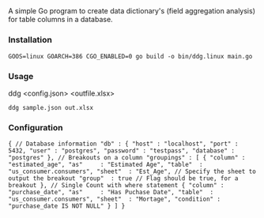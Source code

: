 ##

A simple Go program to create data dictionary's (field aggregation analysis) for table columns in a database.


### Installation

`
GOOS=linux GOARCH=386 CGO_ENABLED=0 go build -o bin/ddg.linux main.go
`

### Usage

ddg <config.json> <outfile.xlsx>

`
ddg sample.json out.xlsx
`

### Configuration

`
{
  // Database information
  "db" : {
    "host" : "localhost",
    "port" : 5432,
    "user" : "postgres",
    "password" : "testpass",
    "database" : "postgres"
  },
  // Breakouts on a column
  "groupings" : [
    {
      "column" : "estimated_age",
      "as"     : "Estimated Age",
      "table"  : "us_consumer.consumers",
      "sheet"  : "Est_Age", // Specify the sheet to output the breakout
      "group"  : true // Flag should be true, for a breakout
    },
    // Single Count with where statement
    {
      "column" : "purchase_date",
      "as"     : "Has Puchase Date",
      "table"  : "us_consumer.consumers",
      "sheet"  : "Mortage",
      "condition" : "purchase_date IS NOT NULL"
    }
  ]
}
`
